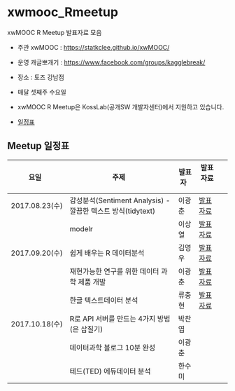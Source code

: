 # xwmooc_Rmeetup

xwMOOC R Meetup 발표자료 모음

* 주관 xwMOOC : https://statkclee.github.io/xwMOOC/
* 운영 캐글뽀개기 : https://www.facebook.com/groups/kagglebreak/

* 장소 : 토즈 강남점 
* 매달 셋째주 수요일 
* xwMOOC R Meetup은 KossLab(공개SW 개발자센터)에서 지원하고 있습니다.

* [일정표](https://docs.google.com/spreadsheets/d/1RF3xOB1wGsGAHmkw7KQ3FfVvZqkaKmycMHwUgEPYt10/edit?usp=sharing)


## Meetup 일정표
|요일   |주제   |발표자   |발표자료   |   |
|---|---|---|---|---|
|2017.08.23(수)|감성분석(Sentiment Analysis) - 깔끔한 텍스트 방식(tidytext)|이광춘|[발표자료](http://statkclee.github.io/ml/ml-sentiment.html)
||modelr |이상열 |[발표자료](https://github.com/KaggleBreak/xwmooc_Rmeetup/blob/master/Meetup_1/modelr/modelr_example.md)
|2017.09.20(수)|쉽게 배우는 R 데이터분석 |김영우|[발표자료](https://github.com/KaggleBreak/xwmooc_Rmeetup/blob/master/Meetup_2/Easy_R_write/EasyR_%EA%B9%80%EC%98%81%EC%9A%B0.pdf)
||재현가능한 연구를 위한 데이터 과학 제품 개발 |이광춘|[발표자료](https://statkclee.github.io/viz/viz-low-birth-rate.html)
||한글 텍스트데이터 분석 |류충현|[발표자료](https://github.com/KaggleBreak/xwmooc_Rmeetup/blob/master/Meetup_2/text_analytics/%EB%8C%80%ED%86%B5%EB%A0%B9%EC%97%B0%EC%84%A4%EB%AC%B8%EB%B6%84%EC%84%9D_%EC%9C%A0%EC%B6%A9%ED%98%84_20170920.pdf)
|2017.10.18(수)|R로 API 서버를 만드는 4가지 방법(은 삽질기) |박찬엽|
||데이터과학 블로그 10분 완성|이광춘|
||테드(TED) 에듀데이터 분석|한수미|

